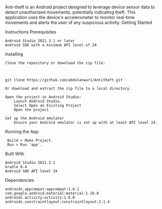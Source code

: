 

Anti-theft is an Android project designed to leverage device sensor data to detect unauthorized movements, potentially indicating theft. This application uses the device's accelerometer to monitor real-time movements and alerts the user of any suspicious activity.
Getting Started

Instructions 
Prerequisites

    Android Studio 2021.3.1 or later
    Android SDK with a minimum API level of 24

Installing

    Clone the repository or download the zip file:



    git clone https://github.com/abdulanwar1/Antitheft.git

    Or download and extract the zip file to a local directory.

    Open the project in Android Studio:
        Launch Android Studio.
        Select Open an Existing Project
        Open the project

    Set up the Android emulator 
        Ensure your Android emulator is set up with at least API level 24.

Running the App

     Build > Make Project.
     Run > Run 'app'.



Built With

    Android Studio 2021.3.1
    Gradle 8.4
    Android SDK API level 34

Dependencies

    androidx.appcompat:appcompat:1.6.1
    com.google.android.material:material:1.10.0
    androidx.activity:activity:1.8.0
    androidx.constraintlayout:constraintlayout:2.1.4
